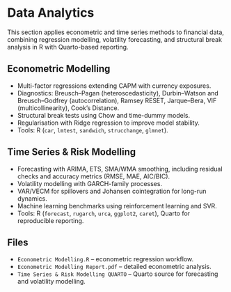 # Data Analytics

This section applies econometric and time series methods to financial data, combining regression modelling, volatility forecasting, and structural break analysis in R with Quarto-based reporting.

## Econometric Modelling
- Multi-factor regressions extending CAPM with currency exposures.  
- Diagnostics: Breusch–Pagan (heteroscedasticity), Durbin–Watson and Breusch–Godfrey (autocorrelation), Ramsey RESET, Jarque–Bera, VIF (multicollinearity), Cook’s Distance.  
- Structural break tests using Chow and time-dummy models.  
- Regularisation with Ridge regression to improve model stability.  
- Tools: R (`car`, `lmtest`, `sandwich`, `strucchange`, `glmnet`).  

## Time Series & Risk Modelling
- Forecasting with ARIMA, ETS, SMA/WMA smoothing, including residual checks and accuracy metrics (RMSE, MAE, AIC/BIC).  
- Volatility modelling with GARCH-family processes.  
- VAR/VECM for spillovers and Johansen cointegration for long-run dynamics.  
- Machine learning benchmarks using reinforcement learning and SVR.  
- Tools: R (`forecast`, `rugarch`, `urca`, `ggplot2`, `caret`), Quarto for reproducible reporting.  

## Files
- `Econometric Modelling.R` – econometric regression workflow.  
- `Econometric Modelling Report.pdf` – detailed econometric analysis.  
- `Time Series & Risk Modelling QUARTO` – Quarto source for forecasting and volatility modelling.  

